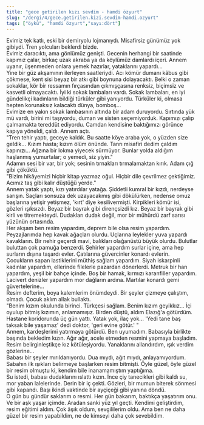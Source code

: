 ```yaml
---
title: "gece getirilen kızı sevdim - hamdi özyurt"
slug: "/dergi/4/gece.getirilen.kizi.sevdim-hamdi.ozyurt"
tags: ["öykü", "hamdi özyurt","sayı:dört"]
---
```

Evimiz tek katlı, eski bir demiryolu lojmanıydı. Misafirsiz günümüz yok
gibiydi. Tren yolcuları beklerdi bizde.\
Evimiz daracıktı, ama gönlümüz genişti. Gecenin herhangi bir saatinde
kapımız çalar, birkaç uzak akraba ya da köylümüz damlardı içeri. Annem
uyanır, üşenmeden onlara yemek hazırlar, yataklarını yapardı...\
Yine bir güz akşamının ilerleyen saatleriydi. Acı kömür dumanı kâbus
gibi çökmese, kent sisi beyaz bir atkı gibi boynuna dolayacaktı. Belki o
zaman sokaklar, kör bir ressamın fırçasından çıkmışçasına renksiz,
biçimsiz ve kasvetli olmayacaktı. İyi ki sokak lambaları vardı. Sokak
lambaları, en iyi gündelikçi kadınların bildiği türküler gibi yanıyordu.
Türküler ki, olmasa hepten korunaksız kalacaktı dünya, bomboş...\
Evimize en yakın sokak lambasının altında bir adam duruyordu. Sırtında
yük mü vardı, birini mi taşıyordu, duman ve sisten seçemiyorduk.
Kapımızı çalıp çalmamakta tereddüt ediyordu. Camdan kendisine
baktığımızı görünce kapıya yöneldi, çaldı. Annem açtı.\
"Tren tehir yaptı, geceye kaldık. Bu saatte köye araba yok, o yüzden
size geldik... Kızım hasta; kızım ölüm önünde. Tanrı misafiri dedim
çaldım kapınızı... Ağzına bir lokma yiyecek sürmüyor. Bunlar yolda
aldığım haşlanmış yumurtalar; o yemedi, siz yiyin."\
Adamın sesi bir var, bir yok; sesinin tırnakları tırmalamaktan kırık.
Adam çığ gibi çöküktü.\
"Bizim hikâyemizi hiçbir kitap yazmaz oğul. Hiçbir dile çevrilmez
çektiğimiz. Acımız taş gibi kalır düştüğü yerde."\
Annem yatak yaptı, kızı yatırdılar yatağa. Şiddetli kumral bir kızdı,
nerdeyse sarışın. Saçları sonsuza dek uzayacakmış gibi dökülürken,
nedense omuz başlarına yetişir yetişmez, 'kırt' diye kesilivermişti.
Kirpikleri kömür isi, gözleri ışıksızdı. Beyaz bir bayrak gibi
dirençsizdi kız. Beyaz bir bayrak gibi kirli ve titremekteydi. Dudakları
dudak değil, mor bir mühürdü zarf sarısı yüzünün ortasında.\
Her akşam ben resim yapardım, deprem bile olsa resim yapardım.
Peyzajlarımda hep kavak ağaçları olurdu. Uçlarına leylekler yuva yapardı
kavakların. Bir nehir geçerdi mavi, balıkları olağanüstü büyük olurdu.
Bulutlar buluttan çok pamuğa benzerdi. Şehirler yapardım surlar içine,
ama hep surların dışına taşardı evler. Çatılarına güvercinler konardı
evlerin. Çocukların sapan lastiklerini müthiş sağlam yapardım. Siyah
iskarpinli kadınlar yapardım, ellerinde filelerle pazardan dönerlerdi.
Metruk bir han yapardım, yeşil bir bahçe içinde. Boş bir hamak, kırmızı
karanfiller yapardım. Lacivert denizler yapardım mor dağların ardına.
Martılar konardı gemi güvertelerine...\
Resim defterim, boya kalemlerim önümdeydi. Bir şeyler çizmeye çalıştım,
olmadı. Çocuk aklım allak bullaktı.\
"Benim kızım okulunda birinci. Türkçesi sağlam. Benim kızım geyikkız...
İçi oyulup bitmiş kızımın, anlamamışız. Birden düştü, aldım Elazığ'a
götürdüm. Hastane koridorunda üç gün yattı. Yatak yok, ilaç yok... 'Yedi
tane baş taksak bile yaşamaz' dedi doktor, 'geri evine götür.' "\
Annem, kardeşlerimi yatırmaya götürdü. Ben uyumadım. Babasıyla birlikte
başında bekledim kızın. Ağır ağır, acele etmeden resmini yapmaya
başladım. Resim belirginleştikçe kız kötüleşiyordu. Yanaklarını
allandırdım, ışık verdim gözlerine...\
Babası bir şeyler mırıldanıyordu. Dua mıydı, ağıt mıydı,
anlayamıyordum.\
Sabahın ilk ışıkları belirmeye başlarken resim bitmişti. Öyle güzel,
öyle güzel bir resim olmuştu ki, kendim bile inanamamıştım yaptığıma.\
Su istedi, babası dudaklarını ıslattı kızın. İnce çiy tanecikleri gibi
kaldı su, mor yaban lalelerinde. Derin bir iç çekti. Gözleri, bir mumun
biterek sönmesi gibi kapandı. Başı ikindi vaktinde bir ayçiçeği gibi
yanına döndü.\
O gün bu gündür saklarım o resmi. Her gün bakarım, baktıkça yaşatırım
onu. Ve bir aşk yaşar içimde. Aradan sanki yüz yıl geçti. Kendimi
geliştirdim, resim eğitimi aldım. Çok âşık oldum, sevgililerim oldu. Ama
ben ne daha güzel bir resim yapabildim, ne de kimseyi daha
çok sevebildim.
